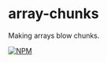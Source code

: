 array-chunks
============

Making arrays blow chunks.

[![NPM](https://nodei.co/npm/array-chunks.png?downloads=true)](https://nodei.co/npm/array-chunks/)
